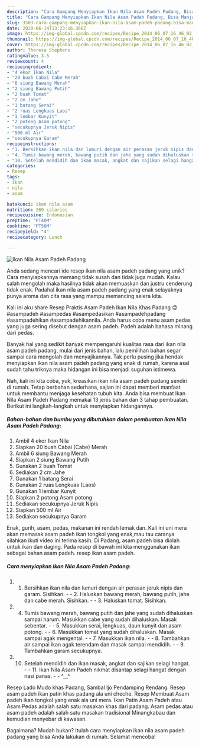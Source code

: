 ```yaml
---
description: "Cara Gampang Menyiapkan Ikan Nila Asam Padeh Padang, Bisa Manjain Lidah"
title: "Cara Gampang Menyiapkan Ikan Nila Asam Padeh Padang, Bisa Manjain Lidah"
slug: 3503-cara-gampang-menyiapkan-ikan-nila-asam-padeh-padang-bisa-manjain-lidah
date: 2020-06-14T13:23:16.366Z
image: https://img-global.cpcdn.com/recipes/Recipe_2014_06_07_16_46_02_825_ac572c/751x532cq70/ikan-nila-asam-padeh-padang-foto-resep-utama.jpg
thumbnail: https://img-global.cpcdn.com/recipes/Recipe_2014_06_07_16_46_02_825_ac572c/751x532cq70/ikan-nila-asam-padeh-padang-foto-resep-utama.jpg
cover: https://img-global.cpcdn.com/recipes/Recipe_2014_06_07_16_46_02_825_ac572c/751x532cq70/ikan-nila-asam-padeh-padang-foto-resep-utama.jpg
author: Theresa Stephens
ratingvalue: 3.5
reviewcount: 4
recipeingredient:
- "4 ekor Ikan Nila"
- "20 buah Cabai Cabe Merah"
- "6 siung Bawang Merah"
- "2 siung Bawang Putih"
- "2 buah Tomat"
- "2 cm Jahe"
- "1 batang Serai"
- "2 ruas Lengkuas Laos"
- "1 lembar Kunyit"
- "2 potong Asam potong"
- "secukupnya Jeruk Nipis"
- "500 ml Air"
- "secukupnya Garam"
recipeinstructions:
- "1. Bersihkan ikan nila dan lumuri dengan air perasan jeruk nipis dan garam. Sisihkan.  2. Haluskan bawang merah, bawang putih, jahe dan cabe merah. Sisihkan.  3. Haluskan tomat. Sisihkan."
- "4. Tumis bawang merah, bawang putih dan jahe yang sudah dihaluskan sampai harum. Masukkan cabe yang sudah dihaluskan. Masak sebentar.  5. Masukkan serai, lengkuas, daun kunyit dan asam potong.  6. Masukkan tomat yang sudah dihaluskan. Masak sampai agak mengental.  7. Masukkan ikan nila.  8. Tambahkan air sampai ikan agak terendam dan masak sampai mendidih.  9. Tambahkan garam secukupnya."
- "10. Setelah mendidih dan ikan masak, angkat dan sajikan selagi hangat.  11. Ikan Nila Asam Padeh nikmat disantap selagi hangat dengan nasi panas.   ^__^"
categories:
- Resep
tags:
- ikan
- nila
- asam

katakunci: ikan nila asam 
nutrition: 269 calories
recipecuisine: Indonesian
preptime: "PT40M"
cooktime: "PT50M"
recipeyield: "4"
recipecategory: Lunch

---
```



![Ikan Nila Asam Padeh Padang](https://img-global.cpcdn.com/recipes/Recipe_2014_06_07_16_46_02_825_ac572c/751x532cq70/ikan-nila-asam-padeh-padang-foto-resep-utama.jpg)

Anda sedang mencari ide resep ikan nila asam padeh padang yang unik? Cara menyiapkannya memang tidak susah dan tidak juga mudah. Kalau salah mengolah maka hasilnya tidak akan memuaskan dan justru cenderung tidak enak. Padahal ikan nila asam padeh padang yang enak selayaknya punya aroma dan cita rasa yang mampu memancing selera kita.

Kali ini aku share Resep Praktis Asam Padeh Ikan Nila Khas Padang 😊 #asampadeh #asampedas #asampedasikan #asampadehpadang #asampadehikan #asampadehikannila. Anda harus coba menu asam pedas yang juga sering disebut dengan asam padeh. Padeh adalah bahasa minang dari pedas.

Banyak hal yang sedikit banyak mempengaruhi kualitas rasa dari ikan nila asam padeh padang, mulai dari jenis bahan, lalu pemilihan bahan segar sampai cara mengolah dan menyajikannya. Tak perlu pusing jika hendak menyiapkan ikan nila asam padeh padang yang enak di rumah, karena asal sudah tahu triknya maka hidangan ini bisa menjadi suguhan istimewa.


Nah, kali ini kita coba, yuk, kreasikan ikan nila asam padeh padang sendiri di rumah. Tetap berbahan sederhana, sajian ini dapat memberi manfaat untuk membantu menjaga kesehatan tubuh kita. Anda bisa membuat Ikan Nila Asam Padeh Padang memakai 13 jenis bahan dan 3 tahap pembuatan. Berikut ini langkah-langkah untuk menyiapkan hidangannya.

<!--inarticleads1-->

##### Bahan-bahan dan bumbu yang dibutuhkan dalam pembuatan Ikan Nila Asam Padeh Padang:

1. Ambil 4 ekor Ikan Nila
1. Siapkan 20 buah Cabai (Cabe) Merah
1. Ambil 6 siung Bawang Merah
1. Siapkan 2 siung Bawang Putih
1. Gunakan 2 buah Tomat
1. Sediakan 2 cm Jahe
1. Gunakan 1 batang Serai
1. Gunakan 2 ruas Lengkuas (Laos)
1. Gunakan 1 lembar Kunyit
1. Siapkan 2 potong Asam potong
1. Sediakan secukupnya Jeruk Nipis
1. Siapkan 500 ml Air
1. Sediakan secukupnya Garam


Enak, gurih, asam, pedas, makanan ini rendah lemak dan. Kali ini uni mera akan memasak asam padeh ikan tongkol yang enak,mau tau caranya silahkan ikuti video ini terima kasih. Di Padang, asam padeh bisa diolah untuk ikan dan daging. Pada resep di bawah ini kita menggunakan ikan sebagai bahan asam padeh. resep ikan asam padeh. 

<!--inarticleads2-->

##### Cara menyiapkan Ikan Nila Asam Padeh Padang:

1. 1. Bersihkan ikan nila dan lumuri dengan air perasan jeruk nipis dan garam. Sisihkan. -  - 2. Haluskan bawang merah, bawang putih, jahe dan cabe merah. Sisihkan. -  - 3. Haluskan tomat. Sisihkan.
1. 4. Tumis bawang merah, bawang putih dan jahe yang sudah dihaluskan sampai harum. Masukkan cabe yang sudah dihaluskan. Masak sebentar. -  - 5. Masukkan serai, lengkuas, daun kunyit dan asam potong. -  - 6. Masukkan tomat yang sudah dihaluskan. Masak sampai agak mengental. -  - 7. Masukkan ikan nila. -  - 8. Tambahkan air sampai ikan agak terendam dan masak sampai mendidih. -  - 9. Tambahkan garam secukupnya.
1. 10. Setelah mendidih dan ikan masak, angkat dan sajikan selagi hangat. -  - 11. Ikan Nila Asam Padeh nikmat disantap selagi hangat dengan nasi panas.  -  - ^__^


Resep Lado Mudo khas Padang, Sambal Ijo Pendamping Rendang. Resep asam padeh ikan patin khas padang ala uni cheche. Resep Membuat Asam padeh ikan tongkol yang enak ala uni mera. Ikan Patin Asam Padeh atau Asam Pedas adalah salah satu masakan khas dari padang. Asam pedas atau asam padeh adalah salah satu masakan tradisional Minangkabau dan kemudian menyebar di kawasan. 

Bagaimana? Mudah bukan? Itulah cara menyiapkan ikan nila asam padeh padang yang bisa Anda lakukan di rumah. Selamat mencoba!

